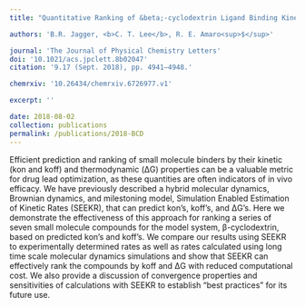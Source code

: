 ```yaml
---
title: "Quantitative Ranking of &beta;-cyclodextrin Ligand Binding Kinetics With SEEKR, a Hybrid MD/BD/Milestoning Approach"

authors: 'B.R. Jagger, <b>C. T. Lee</b>, R. E. Amaro<sup>$</sup>'

journal: 'The Journal of Physical Chemistry Letters'
doi: '10.1021/acs.jpclett.8b02047'
citation: '9.17 (Sept. 2018), pp. 4941–4948.'

chemrxiv: '10.26434/chemrxiv.6726977.v1'

excerpt: ''

date: 2018-08-02
collection: publications
permalink: /publications/2018-BCD
---
```


Efficient prediction and ranking of small molecule binders by their kinetic (kon and koff) and thermodynamic (ΔG) properties can be a valuable metric for drug lead optimization, as these quantities are often indicators of in vivo efficacy. We have previously described a hybrid molecular dynamics, Brownian dynamics, and milestoning model, Simulation Enabled Estimation of Kinetic Rates (SEEKR), that can predict kon’s, koff’s, and ΔG’s. Here we demonstrate the effectiveness of this approach for ranking a series of seven small molecule compounds for the model system, β-cyclodextrin, based on predicted kon’s and koff’s. We compare our results using SEEKR to experimentally determined rates as well as rates calculated using long time scale molecular dynamics simulations and show that SEEKR can effectively rank the compounds by koff and ΔG with reduced computational cost. We also provide a discussion of convergence properties and sensitivities of calculations with SEEKR to establish “best practices” for its future use.
